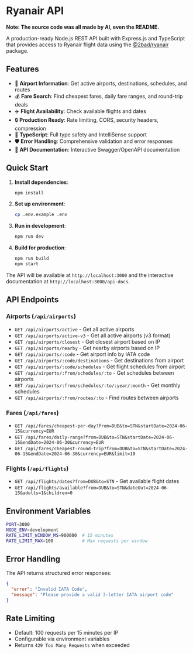 # Ryanair API

**Note: The source code was all made by AI, even the README.**

A production-ready Node.js REST API built with Express.js and TypeScript that provides access to Ryanair flight data using the [@2bad/ryanair](https://github.com/2BAD/ryanair) package.

## Features

- 🛫 **Airport Information**: Get active airports, destinations, schedules, and routes
- 💰 **Fare Search**: Find cheapest fares, daily fare ranges, and round-trip deals
- ✈️ **Flight Availability**: Check available flights and dates
- 🔒 **Production Ready**: Rate limiting, CORS, security headers, compression
- 📝 **TypeScript**: Full type safety and IntelliSense support
- 🛡️ **Error Handling**: Comprehensive validation and error responses
- 📖 **API Documentation**: Interactive Swagger/OpenAPI documentation

## Quick Start

1. **Install dependencies**:
   ```bash
   npm install
   ```

2. **Set up environment**:
   ```bash
   cp .env.example .env
   ```

3. **Run in development**:
   ```bash
   npm run dev
   ```

4. **Build for production**:
   ```bash
   npm run build
   npm start
   ```

The API will be available at `http://localhost:3000` and the interactive documentation at `http://localhost:3000/api-docs`.

## API Endpoints

### Airports (`/api/airports`)

- `GET /api/airports/active` - Get all active airports
- `GET /api/airports/active-v3` - Get all active airports (v3 format)
- `GET /api/airports/closest` - Get closest airport based on IP
- `GET /api/airports/nearby` - Get nearby airports based on IP
- `GET /api/airports/:code` - Get airport info by IATA code
- `GET /api/airports/:code/destinations` - Get destinations from airport
- `GET /api/airports/:code/schedules` - Get flight schedules from airport
- `GET /api/airports/:from/schedules/:to` - Get schedules between airports
- `GET /api/airports/:from/schedules/:to/:year/:month` - Get monthly schedules
- `GET /api/airports/:from/routes/:to` - Find routes between airports

### Fares (`/api/fares`)

- `GET /api/fares/cheapest-per-day?from=DUB&to=STN&startDate=2024-06-15&currency=EUR`
- `GET /api/fares/daily-range?from=DUB&to=STN&startDate=2024-06-15&endDate=2024-06-30&currency=EUR`
- `GET /api/fares/cheapest-round-trip?from=DUB&to=STN&startDate=2024-06-15&endDate=2024-06-30&currency=EUR&limit=10`

### Flights (`/api/flights`)

- `GET /api/flights/dates?from=DUB&to=STN` - Get available flight dates
- `GET /api/flights/available?from=DUB&to=STN&dateOut=2024-06-15&adults=1&children=0`

## Environment Variables

```bash
PORT=3000
NODE_ENV=development
RATE_LIMIT_WINDOW_MS=900000  # 15 minutes
RATE_LIMIT_MAX=100           # Max requests per window
```

## Error Handling

The API returns structured error responses:

```json
{
  "error": "Invalid IATA Code",
  "message": "Please provide a valid 3-letter IATA airport code"
}
```

## Rate Limiting

- Default: 100 requests per 15 minutes per IP
- Configurable via environment variables
- Returns `429 Too Many Requests` when exceeded

